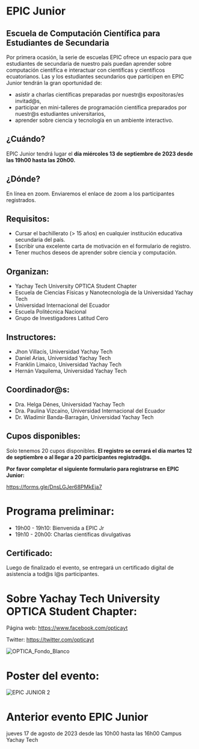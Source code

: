 # EPIC Junior
## Escuela de Computación Científica para Estudiantes de Secundaria

Por primera ocasión, la serie de escuelas EPIC ofrece un espacio para que estudiantes de secundaria de nuestro país puedan aprender sobre computación científica e interactuar con científicas y científicos ecuatorianos. Las y los estudiantes secundarios que participen en EPIC Junior tendrán la gran oportunidad de: 

- asistir a charlas científicas preparadas por nuestr@s expositoras/es invitad@s,
- participar en mini-talleres de programación científica preparados por nuestr@s estudiantes universitarios,
- aprender sobre ciencia y tecnología en un ambiente interactivo.

## ¿Cuándo?

EPIC Junior tendrá lugar el **día miércoles 13 de septiembre de 2023 desde las 19h00 hasta las 20h00.**

## ¿Dónde?

En línea en zoom. Enviaremos el enlace de zoom a los participantes registrados.

## Requisitos:

- Cursar el bachillerato (> 15 años) en cualquier institución educativa secundaria del país.
- Escribir una excelente carta de motivación en el formulario de registro.
- Tener muchos deseos de aprender sobre ciencia y computación.

## Organizan:

- Yachay Tech University OPTICA Student Chapter
- Escuela de Ciencias Físicas y Nanotecnología de la Universidad Yachay Tech
- Universidad Internacional del Ecuador
- Escuela Politécnica Nacional
- Grupo de Investigadores Latitud Cero

## Instructores:

- Jhon Villacís, Universidad Yachay Tech
- Daniel Arias, Universidad Yachay Tech
- Franklin Limaico, Universidad Yachay Tech
- Hernán Vaquilema, Universidad Yachay Tech

## Coordinador@s:

- Dra. Helga Dénes, Universidad Yachay Tech
- Dra. Paulina Vizcaíno, Universidad Internacional del Ecuador
- Dr. Wladimir Banda-Barragán, Universidad Yachay Tech

## Cupos disponibles:

Solo tenemos 20 cupos disponibles. **El registro se cerrará el día martes 12 de septiembre o al llegar a 20 participantes registrad@s.**

**Por favor completar el siguiente formulario para registrarse en EPIC Junior:**

https://forms.gle/DnsLGJer68PMkEja7


# Programa preliminar:

- 19h00 - 19h10: Bienvenida a EPIC Jr
- 19h10 - 20h00: Charlas científicas divulgativas

## Certificado:

Luego de finalizado el evento, se entregará un certificado digital de asistencia a tod@s l@s participantes.

# Sobre Yachay Tech University OPTICA Student Chapter:

Página web: https://www.facebook.com/opticayt

Twitter: https://twitter.com/opticayt

![OPTICA_Fondo_Blanco](https://github.com/ciencialatitud0/EPIC_3/assets/30240951/13ccc66e-c1da-4ad0-bf02-48db2c8d7066)

# Poster del evento: 

![EPIC JUNIOR 2](https://github.com/ciencialatitud0/EPIC_3/assets/37318512/35683abe-8e61-4919-9f61-dd9f8e3f346d)

# Anterior evento EPIC Junior

jueves 17 de agosto de 2023 desde las 10h00 hasta las 16h00 Campus Yachay Tech


